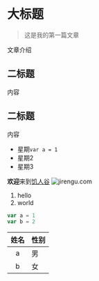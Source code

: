 # 大标题
> 这是我的第一篇文章

文章介绍

## 二标题

内容

## 二标题

内容

- 星期`var a = 1`
- 星期2
- 星期3

**欢迎**来到[饥人谷](http://jirengu.com)
![jirengu.com](https://jirengu.com/addons/theme/stv1/_static/app/index-new/imgs/talk.png)

1. hello
2. world

```javascript
var a = 1
var b = 2
```

|姓名|性别|
|:--:|--|
|a|男|
|b|女|
